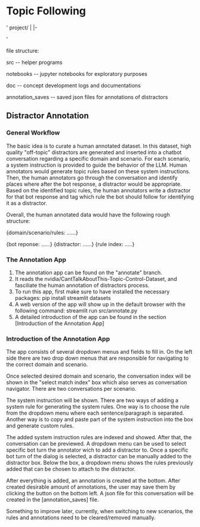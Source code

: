 # Topic Following

'
project/
|
|-

'

file structure: 

src -- helper programs

notebooks -- jupyter notebooks for exploratory purposes

doc -- concept development logs and documentations

annotation_saves -- saved json files for annotations of distractors

## Distractor Annotation

### General Workflow
The basic idea is to curate a human annotated dataset. In this dataset, high quality "off-topic" distractors are generated and inserted into a chatbot conversation regarding a specific domain and scenario. For each scenario, a system instruction is provided to guide the behavior of the LLM. Human annotators would generate topic rules based on these system instructions. Then, the human annotators go through the conversation and identify places where after the bot response, a distractor would be appropriate. Based on the identified topic rules, the human annotators write a distractor for that bot response and tag which rule the bot should follow for identifying it as a distractor. 

Overall, the human annotated data would have the following rough structure:

{domain/scenario/rules: ......}

{bot reponse: ......} {distractor: ......} {rule index: .....}


### The Annotation App

1. The annotation app can be found on the "annotate" branch. 
2. It reads the nvidia/CantTalkAboutThis-Topic-Control-Dataset, and fasciliate the human annotation of distractors process.
3. To run this app, first make sure to have installed the necessary packages: 
                      pip install streamlit datasets
4. A web version of the app will show up in the default browser with the following command: 
                      streamlit run src/annotate.py
5. A detailed introduction of the app can be found in the section [Introduction of the Annotation App]


### Introduction of the Annotation App

The app consists of several dropdown menus and fields to fill in. On the left side there are two drop down menus that are responsible for navigating to the correct domain and scenario. 

Once selected desired domain and scenario, the conversation index will be shown in the "select match index" box which also serves as conversation navigator. There are two conversations per scenario. 

The system instruction will be shown. There are two ways of adding a system rule for generating the system rules. One way is to choose the rule from the dropdown menu where each sentence/paragraph is separated. Another way is to copy and paste part of the system instruction into the box and generate custom rules. 

The added system instruction rules are indexed and showed. After that, the conversation can be previewed. A dropdown menu can be used to select specific bot turn the annotator wich to add a distractor to. Once a specific bot turn of the dialog is selected, a distractor can be manually added to the distractor box. Below the box, a dropdown menu shows the rules previously added that can be chosen to attach to the distractor. 

After everything is added, an annotation is created at the bottom. After created desirable amount of annotations, the user may save them by clicking the button on the bottom left. A json file for this conversation will be created in the [annotation_saves] file. 

Something to improve later, currently, when switching to new scenarios, the rules and annotations need to be cleared/removed manually. 